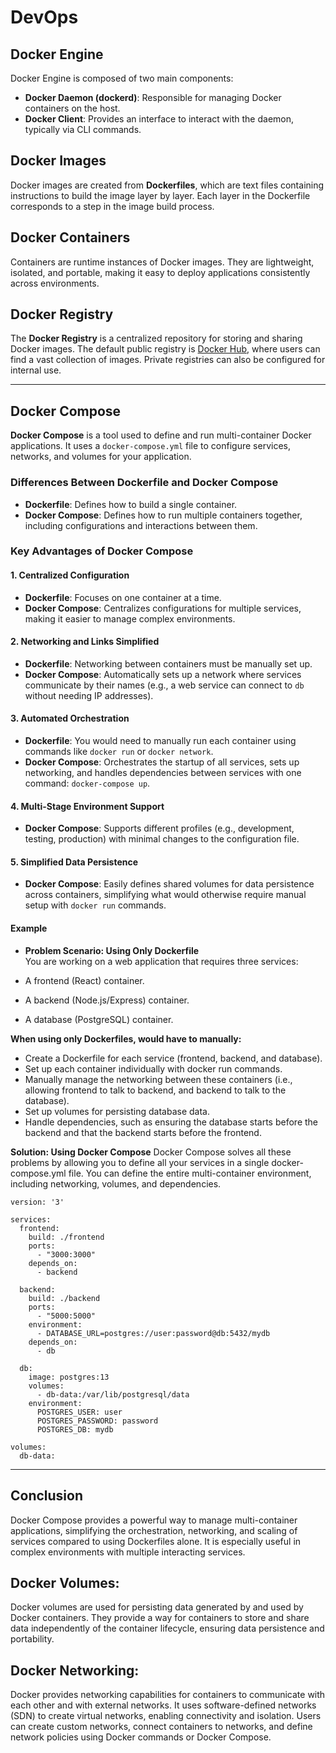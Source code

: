 # DevOps

## Docker Engine
Docker Engine is composed of two main components:
- **Docker Daemon (dockerd)**: Responsible for managing Docker containers on the host.
- **Docker Client**: Provides an interface to interact with the daemon, typically via CLI commands.

## Docker Images
Docker images are created from **Dockerfiles**, which are text files containing instructions to build the image layer by layer. Each layer in the Dockerfile corresponds to a step in the image build process.

## Docker Containers
Containers are runtime instances of Docker images. They are lightweight, isolated, and portable, making it easy to deploy applications consistently across environments.

## Docker Registry
The **Docker Registry** is a centralized repository for storing and sharing Docker images. The default public registry is [Docker Hub](https://hub.docker.com), where users can find a vast collection of images. Private registries can also be configured for internal use.

---

## Docker Compose
**Docker Compose** is a tool used to define and run multi-container Docker applications. It uses a `docker-compose.yml` file to configure services, networks, and volumes for your application.

### Differences Between Dockerfile and Docker Compose

- **Dockerfile**: Defines how to build a single container.
- **Docker Compose**: Defines how to run multiple containers together, including configurations and interactions between them.

### Key Advantages of Docker Compose

#### 1. Centralized Configuration
- **Dockerfile**: Focuses on one container at a time.
- **Docker Compose**: Centralizes configurations for multiple services, making it easier to manage complex environments.

#### 2. Networking and Links Simplified
- **Dockerfile**: Networking between containers must be manually set up.
- **Docker Compose**: Automatically sets up a network where services communicate by their names (e.g., a web service can connect to `db` without needing IP addresses).

#### 3. Automated Orchestration
- **Dockerfile**: You would need to manually run each container using commands like `docker run` or `docker network`.
- **Docker Compose**: Orchestrates the startup of all services, sets up networking, and handles dependencies between services with one command: `docker-compose up`.

#### 4. Multi-Stage Environment Support
- **Docker Compose**: Supports different profiles (e.g., development, testing, production) with minimal changes to the configuration file.

#### 5. Simplified Data Persistence
- **Docker Compose**: Easily defines shared volumes for data persistence across containers, simplifying what would otherwise require manual setup with `docker run` commands.

#### Example  
- **Problem Scenario: Using Only Dockerfile**   
You are working on a web application that requires three services:

- A frontend (React) container.
- A backend (Node.js/Express) container.
- A database (PostgreSQL) container.  

**When using only Dockerfiles,  would have to manually:**

- Create a Dockerfile for each service (frontend, backend, and database).
- Set up each container individually with docker run commands.
- Manually manage the networking between these containers (i.e., allowing frontend to talk to backend, and backend to talk to the database).
- Set up volumes for persisting database data.
- Handle dependencies, such as ensuring the database starts before the backend and that the backend starts before the frontend.

**Solution: Using Docker Compose**
Docker Compose solves all these problems by allowing you to define all your services in a single docker-compose.yml file. You can define the entire multi-container environment, including networking, volumes, and dependencies.

```
version: '3'

services:
  frontend:
    build: ./frontend
    ports:
      - "3000:3000"
    depends_on:
      - backend

  backend:
    build: ./backend
    ports:
      - "5000:5000"
    environment:
      - DATABASE_URL=postgres://user:password@db:5432/mydb
    depends_on:
      - db

  db:
    image: postgres:13
    volumes:
      - db-data:/var/lib/postgresql/data
    environment:
      POSTGRES_USER: user
      POSTGRES_PASSWORD: password
      POSTGRES_DB: mydb

volumes:
  db-data:
```

---

## Conclusion
Docker Compose provides a powerful way to manage multi-container applications, simplifying the orchestration, networking, and scaling of services compared to using Dockerfiles alone. It is especially useful in complex environments with multiple interacting services.

## Docker Volumes:
Docker volumes are used for persisting data generated by and used by Docker containers. They provide a way for containers to store and share data independently of the container lifecycle, ensuring data persistence and portability.  

## Docker Networking:
Docker provides networking capabilities for containers to communicate with each other and with external networks. It uses software-defined networks (SDN) to create virtual networks, enabling connectivity and isolation. Users can create custom networks, connect containers to networks, and define network policies using Docker commands or Docker Compose.  


